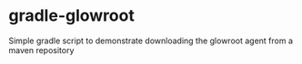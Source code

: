 # gradle-glowroot
Simple gradle script to demonstrate downloading the glowroot agent from a maven repository
